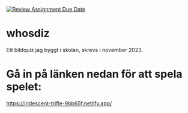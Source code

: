 [![Review Assignment Due Date](https://classroom.github.com/assets/deadline-readme-button-24ddc0f5d75046c5622901739e7c5dd533143b0c8e959d652212380cedb1ea36.svg)](https://classroom.github.com/a/AYWC8jot)

# whosdiz
Ett bildquiz jag byggt i skolan, skrevs i november 2023.

# Gå in på länken nedan för att spela spelet:
https://iridescent-trifle-9bb65f.netlify.app/

